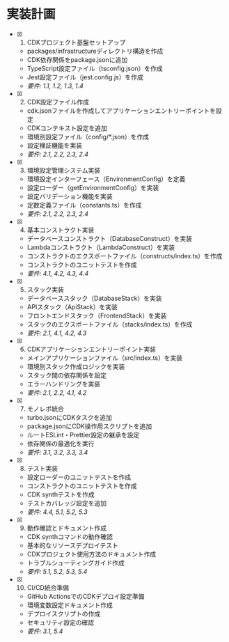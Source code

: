 # 実装計画

- [x] 1. CDKプロジェクト基盤セットアップ
  - packages/infrastructureディレクトリ構造を作成
  - CDK依存関係をpackage.jsonに追加
  - TypeScript設定ファイル（tsconfig.json）を作成
  - Jest設定ファイル（jest.config.js）を作成
  - _要件: 1.1, 1.2, 1.3, 1.4_

- [x] 2. CDK設定ファイル作成
  - cdk.jsonファイルを作成してアプリケーションエントリーポイントを設定
  - CDKコンテキスト設定を追加
  - 環境別設定ファイル（config/*.json）を作成
  - 設定検証機能を実装
  - _要件: 2.1, 2.2, 2.3, 2.4_

- [x] 3. 環境設定管理システム実装
  - 環境設定インターフェース（EnvironmentConfig）を定義
  - 設定ローダー（getEnvironmentConfig）を実装
  - 設定バリデーション機能を実装
  - 定数定義ファイル（constants.ts）を作成
  - _要件: 2.1, 2.2, 2.3, 2.4_

- [x] 4. 基本コンストラクト実装
  - データベースコンストラクト（DatabaseConstruct）を実装
  - Lambdaコンストラクト（LambdaConstruct）を実装
  - コンストラクトのエクスポートファイル（constructs/index.ts）を作成
  - コンストラクトのユニットテストを作成
  - _要件: 4.1, 4.2, 4.3, 4.4_

- [x] 5. スタック実装
  - データベーススタック（DatabaseStack）を実装
  - APIスタック（ApiStack）を実装
  - フロントエンドスタック（FrontendStack）を実装
  - スタックのエクスポートファイル（stacks/index.ts）を作成
  - _要件: 2.1, 4.1, 4.2, 4.3_

- [x] 6. CDKアプリケーションエントリーポイント実装
  - メインアプリケーションファイル（src/index.ts）を実装
  - 環境別スタック作成ロジックを実装
  - スタック間の依存関係を設定
  - エラーハンドリングを実装
  - _要件: 2.1, 2.2, 4.1, 4.2_

- [x] 7. モノレポ統合
  - turbo.jsonにCDKタスクを追加
  - package.jsonにCDK操作用スクリプトを追加
  - ルートESLint・Prettier設定の継承を設定
  - 依存関係の最適化を実行
  - _要件: 3.1, 3.2, 3.3, 3.4_

- [x] 8. テスト実装
  - 設定ローダーのユニットテストを作成
  - コンストラクトのユニットテストを作成
  - CDK synthテストを作成
  - テストカバレッジ設定を追加
  - _要件: 4.4, 5.1, 5.2, 5.3_

- [x] 9. 動作確認とドキュメント作成
  - CDK synthコマンドの動作確認
  - 基本的なリソースデプロイテスト
  - CDKプロジェクト使用方法のドキュメント作成
  - トラブルシューティングガイド作成
  - _要件: 5.1, 5.2, 5.3, 5.4_

- [x] 10. CI/CD統合準備
  - GitHub ActionsでのCDKデプロイ設定準備
  - 環境変数設定ドキュメント作成
  - デプロイスクリプトの作成
  - セキュリティ設定の確認
  - _要件: 3.1, 5.4_
